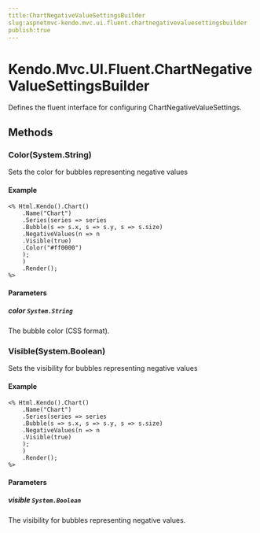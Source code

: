 ```yaml
---
title:ChartNegativeValueSettingsBuilder
slug:aspnetmvc-kendo.mvc.ui.fluent.chartnegativevaluesettingsbuilder
publish:true
---
```


# Kendo.Mvc.UI.Fluent.ChartNegativeValueSettingsBuilder
Defines the fluent interface for configuring ChartNegativeValueSettings.



## Methods

### Color(System.String)
Sets the color for bubbles representing negative values


#### Example

    <% Html.Kendo().Chart()
        .Name("Chart")
        .Series(series => series
        .Bubble(s => s.x, s => s.y, s => s.size)
        .NegativeValues(n => n
        .Visible(true)
        .Color("#ff0000")
        );
        )
        .Render();
    %>
        


#### Parameters

##### color `System.String`
The bubble color (CSS format).




### Visible(System.Boolean)
Sets the visibility for bubbles representing negative values


#### Example

    <% Html.Kendo().Chart()
        .Name("Chart")
        .Series(series => series
        .Bubble(s => s.x, s => s.y, s => s.size)
        .NegativeValues(n => n
        .Visible(true)
        );
        )
        .Render();
    %>
        


#### Parameters

##### visible `System.Boolean`
The visibility for bubbles representing negative values.





